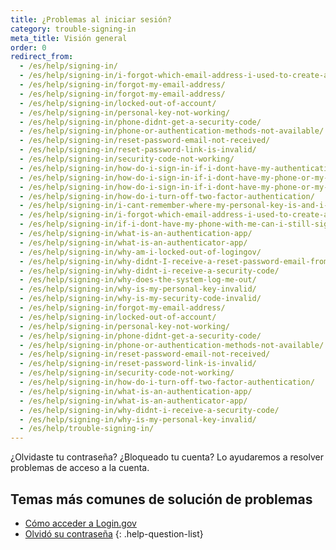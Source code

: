 ```yaml
---
title: ¿Problemas al iniciar sesión?
category: trouble-signing-in
meta_title: Visión general
order: 0
redirect_from:
  - /es/help/signing-in/
  - /es/help/signing-in/i-forgot-which-email-address-i-used-to-create-an-account/
  - /es/help/signing-in/forgot-my-email-address/
  - /es/help/signing-in/forgot-my-email-address/
  - /es/help/signing-in/locked-out-of-account/
  - /es/help/signing-in/personal-key-not-working/
  - /es/help/signing-in/phone-didnt-get-a-security-code/
  - /es/help/signing-in/phone-or-authentication-methods-not-available/
  - /es/help/signing-in/reset-password-email-not-received/
  - /es/help/signing-in/reset-password-link-is-invalid/
  - /es/help/signing-in/security-code-not-working/
  - /es/help/signing-in/how-do-i-sign-in-if-i-dont-have-my-authentication-methods/
  - /es/help/signing-in/how-do-i-sign-in-if-i-dont-have-my-phone-or-my-personal-key/
  - /es/help/signing-in/how-do-i-sign-in-if-i-dont-have-my-phone-or-my-phone-number-has-changed/
  - /es/help/signing-in/how-do-i-turn-off-two-factor-authentication/
  - /es/help/signing-in/i-cant-remember-where-my-personal-key-is-and-i-dont-have-my-phone-with-me/
  - /es/help/signing-in/i-forgot-which-email-address-i-used-to-create-an-account/
  - /es/help/signing-in/if-i-dont-have-my-phone-with-me-can-i-still-sign-in/
  - /es/help/signing-in/what-is-an-authentication-app/
  - /es/help/signing-in/what-is-an-authenticator-app/
  - /es/help/signing-in/why-am-i-locked-out-of-logingov/
  - /es/help/signing-in/why-didnt-I-receive-a-reset-password-email-from-logingov/
  - /es/help/signing-in/why-didnt-i-receive-a-security-code/
  - /es/help/signing-in/why-does-the-system-log-me-out/
  - /es/help/signing-in/why-is-my-personal-key-invalid/
  - /es/help/signing-in/why-is-my-security-code-invalid/
  - /es/help/signing-in/forgot-my-email-address/
  - /es/help/signing-in/locked-out-of-account/
  - /es/help/signing-in/personal-key-not-working/
  - /es/help/signing-in/phone-didnt-get-a-security-code/
  - /es/help/signing-in/phone-or-authentication-methods-not-available/
  - /es/help/signing-in/reset-password-email-not-received/
  - /es/help/signing-in/reset-password-link-is-invalid/
  - /es/help/signing-in/security-code-not-working/
  - /es/help/signing-in/how-do-i-turn-off-two-factor-authentication/
  - /es/help/signing-in/what-is-an-authentication-app/
  - /es/help/signing-in/what-is-an-authenticator-app/
  - /es/help/signing-in/why-didnt-i-receive-a-security-code/
  - /es/help/signing-in/why-is-my-personal-key-invalid/
  - /es/help/trouble-signing-in/
---
```


¿Olvidaste tu contraseña? ¿Bloqueado tu cuenta? Lo ayudaremos a resolver problemas de acceso a la cuenta.

## Temas más comunes de solución de problemas

* [Cómo acceder a Login.gov](/es/help/trouble-signing-in/how-to-sign-in/)
* [Olvidó su contraseña](/es/help/trouble-signing-in/forgot-your-password/)
{: .help-question-list}
